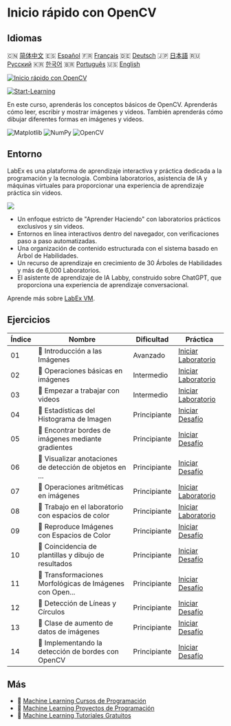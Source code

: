 # Inicio rápido con OpenCV

## Idiomas

🇨🇳 [简体中文](README_zh.md) 🇪🇸 [Español](README_es.md) 🇫🇷 [Français](README_fr.md) 🇩🇪 [Deutsch](README_de.md) 🇯🇵 [日本語](README_ja.md) 🇷🇺 [Русский](README_ru.md) 🇰🇷 [한국어](README_ko.md) 🇧🇷 [Português](README_pt.md) 🇺🇸 [English](README.md) 

[![Inicio rápido con OpenCV](https://cover-creator.labex.io/quick-start-with-opencv.png?lang=es)](https://labex.io/es/courses/quick-start-with-opencv)

[![Start-Learning](https://img.shields.io/badge/Start-Learning-whitesmoke?style=for-the-badge)](https://labex.io/es/courses/quick-start-with-opencv)

En este curso, aprenderás los conceptos básicos de OpenCV. Aprenderás cómo leer, escribir y mostrar imágenes y videos. También aprenderás cómo dibujar diferentes formas en imágenes y videos.

![Matplotlib](https://img.shields.io/badge/Matplotlib-whitesmoke?style=for-the-badge&logo=matplotlib)
![NumPy](https://img.shields.io/badge/NumPy-whitesmoke?style=for-the-badge&logo=numpy)
![OpenCV](https://img.shields.io/badge/OpenCV-whitesmoke?style=for-the-badge&logo=opencv)


## Entorno

LabEx es una plataforma de aprendizaje interactiva y práctica dedicada a la programación y la tecnología. Combina laboratorios, asistencia de IA y máquinas virtuales para proporcionar una experiencia de aprendizaje práctica sin videos.

![](https://tutorial-screenshot.getvm.io/images/vm-1725247253.png)

- Un enfoque estricto de "Aprender Haciendo" con laboratorios prácticos exclusivos y sin videos.
- Entornos en línea interactivos dentro del navegador, con verificaciones paso a paso automatizadas.
- Una organización de contenido estructurada con el sistema basado en Árbol de Habilidades.
- Un recurso de aprendizaje en crecimiento de 30 Árboles de Habilidades y más de 6,000 Laboratorios.
- El asistente de aprendizaje de IA Labby, construido sobre ChatGPT, que proporciona una experiencia de aprendizaje conversacional.

Aprende más sobre [LabEx VM](https://support.labex.io/using-labex/virtual-machine).

## Ejercicios

|   Índice | Nombre                                                   | Dificultad   | Práctica                                                                                                                            |
|----------|----------------------------------------------------------|--------------|-------------------------------------------------------------------------------------------------------------------------------------|
|       01 | 📖 Introducción a las Imágenes                           | Avanzado     | <a target='_blank' href='https://labex.io/es/tutorials/opencv-getting-started-with-images-8438'>Iniciar Laboratorio</a>             |
|       02 | 📖 Operaciones básicas en imágenes                       | Intermedio   | <a target='_blank' href='https://labex.io/es/tutorials/opencv-basic-operations-on-image-67174'>Iniciar Laboratorio</a>              |
|       03 | 📖 Empezar a trabajar con videos                         | Intermedio   | <a target='_blank' href='https://labex.io/es/tutorials/opencv-getting-started-with-videos-14766'>Iniciar Laboratorio</a>            |
|       04 | 🎯 Estadísticas del Histograma de Imagen                 | Principiante | <a target='_blank' href='https://labex.io/es/labs/matplotlib-image-histogram-statistics-259076'>Iniciar Desafío</a>                 |
|       05 | 🎯 Encontrar bordes de imágenes mediante gradientes      | Principiante | <a target='_blank' href='https://labex.io/es/labs/numpy-find-image-edges-by-gradients-259151'>Iniciar Desafío</a>                   |
|       06 | 🎯 Visualizar anotaciones de detección de objetos en ... | Principiante | <a target='_blank' href='https://labex.io/es/labs/opencv-visualizing-image-object-detection-annotations-136088'>Iniciar Desafío</a> |
|       07 | 📖 Operaciones aritméticas en imágenes                   | Principiante | <a target='_blank' href='https://labex.io/es/tutorials/opencv-arithmetic-operations-on-images-38502'>Iniciar Laboratorio</a>        |
|       08 | 📖 Trabajo en el laboratorio con espacios de color       | Principiante | <a target='_blank' href='https://labex.io/es/tutorials/opencv-lab-working-with-color-spaces-21417'>Iniciar Laboratorio</a>          |
|       09 | 🎯 Reproduce Imágenes con Espacios de Color              | Principiante | <a target='_blank' href='https://labex.io/es/labs/opencv-play-images-with-color-spaces-8836'>Iniciar Desafío</a>                    |
|       10 | 🎯 Coincidencia de plantillas y dibujo de resultados     | Principiante | <a target='_blank' href='https://labex.io/es/labs/opencv-template-matching-and-drawing-results-9683'>Iniciar Desafío</a>            |
|       11 | 🎯 Transformaciones Morfológicas de Imágenes con Open... | Principiante | <a target='_blank' href='https://labex.io/es/labs/opencv-morphological-image-transformations-with-opencv-9677'>Iniciar Desafío</a>  |
|       12 | 🎯 Detección de Líneas y Círculos                        | Principiante | <a target='_blank' href='https://labex.io/es/labs/opencv-lines-and-circles-detection-13393'>Iniciar Desafío</a>                     |
|       13 | 🎯 Clase de aumento de datos de imágenes                 | Principiante | <a target='_blank' href='https://labex.io/es/labs/opencv-image-augmentation-class-107208'>Iniciar Desafío</a>                       |
|       14 | 🎯 Implementando la detección de bordes con OpenCV       | Principiante | <a target='_blank' href='https://labex.io/es/labs/opencv-implementing-opencv-edge-detection-13391'>Iniciar Desafío</a>              |

## Más

- 🔗 [Machine Learning Cursos de Programación](https://github.com/labex-labs/awesome-programming-courses)
- 🔗 [Machine Learning Proyectos de Programación](https://github.com/labex-labs/awesome-programming-projects)
- 🔗 [Machine Learning Tutoriales Gratuitos](https://github.com/labex-labs/ml-free-tutorials)

